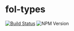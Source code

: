 fol-types
=========

[![Build Status](https://travis-ci.com/OpenReasoning/fol-types-js.svg?branch=master)](https://travis-ci.com/OpenReasoning/fol-types-js)
![NPM Version](https://img.shields.io/npm/v/@openreasoning/fol-types.svg)
